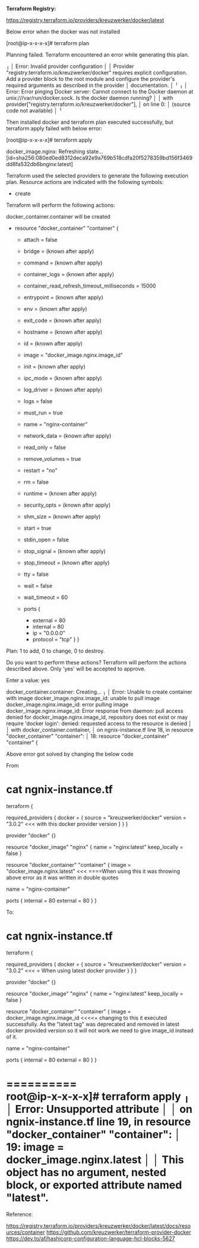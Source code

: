 



**Terraform Registry:**

https://registry.terraform.io/providers/kreuzwerker/docker/latest


Below error when the docker was not installed

[root@ip-x-x-x-x]# terraform plan

Planning failed. Terraform encountered an error while generating this plan.

╷
│ Error: Invalid provider configuration
│ 
│ Provider "registry.terraform.io/kreuzwerker/docker" requires explicit configuration. Add a provider block to the root module and configure the provider's required arguments as described in the provider
│ documentation.
│ 
╵
╷
│ Error: Error pinging Docker server: Cannot connect to the Docker daemon at unix:///var/run/docker.sock. Is the docker daemon running?
│ 
│   with provider["registry.terraform.io/kreuzwerker/docker"],
│   on <empty> line 0:
│   (source code not available)
│ 
╵

  
  Then installed docker and terraform plan executed successfully, but terraform apply failed with below error:
  
  [root@ip-x-x-x-x]# terraform apply

 docker_image.nginx: Refreshing state... [id=sha256:080ed0ed8312deca92e9a769b518cdfa20f5278359bd156f3469dd8fa532db6bnginx:latest]

Terraform used the selected providers to generate the following execution plan. Resource actions are indicated with the following symbols:
  + create

Terraform will perform the following actions:

  docker_container.container will be created
  + resource "docker_container" "container" {
      + attach                                      = false
      + bridge                                      = (known after apply)
      + command                                     = (known after apply)
      + container_logs                              = (known after apply)
      + container_read_refresh_timeout_milliseconds = 15000
      + entrypoint                                  = (known after apply)
      + env                                         = (known after apply)
      + exit_code                                   = (known after apply)
      + hostname                                    = (known after apply)
      + id                                          = (known after apply)
      + image                                       = "docker_image.nginx.image_id"
      + init                                        = (known after apply)
      + ipc_mode                                    = (known after apply)
      + log_driver                                  = (known after apply)
      + logs                                        = false
      + must_run                                    = true
      + name                                        = "nginx-container"
      + network_data                                = (known after apply)
      + read_only                                   = false
      + remove_volumes                              = true
      + restart                                     = "no"
      + rm                                          = false
      + runtime                                     = (known after apply)
      + security_opts                               = (known after apply)
      + shm_size                                    = (known after apply)
      + start                                       = true
      + stdin_open                                  = false
      + stop_signal                                 = (known after apply)
      + stop_timeout                                = (known after apply)
      + tty                                         = false
      + wait                                        = false
      + wait_timeout                                = 60

      + ports {
          + external = 80
          + internal = 80
          + ip       = "0.0.0.0"
          + protocol = "tcp"
        }
    }

Plan: 1 to add, 0 to change, 0 to destroy.

Do you want to perform these actions?
  Terraform will perform the actions described above.
  Only 'yes' will be accepted to approve.

  Enter a value: yes

docker_container.container: Creating...
╷
│ Error: Unable to create container with image docker_image.nginx.image_id: unable to pull image docker_image.nginx.image_id: error pulling image docker_image.nginx.image_id: Error response from daemon: pull access denied for docker_image.nginx.image_id, repository does not exist or may require 'docker login': denied: requested access to the resource is denied
│ 
│   with docker_container.container,
│   on ngnix-instance.tf line 18, in resource "docker_container" "container":
│   18: resource "docker_container" "container" {
  
  
  
  
  Above error got solved by changing the below code 
  
  From
  
  # cat ngnix-instance.tf 
terraform {

   required_providers {
    docker = {
     source = "kreuzwerker/docker"
     version = "3.0.2"   <<< with this docker provider version
}
}
}

provider "docker" {}

resource "docker_image" "nginx"  {
  name = "nginx:latest"
  keep_locally = false
}

resource "docker_container" "container" {
  image = "docker_image.nginx.latest"          <<< ====When using this it was throwing above error as it was written in double quotes
  
  name = "nginx-container"
  
  ports {
     internal = 80
     external = 80
}
}
  
  
To:
  
  # cat ngnix-instance.tf 
terraform {

   required_providers {
    docker = {
     source = "kreuzwerker/docker"
     version = "3.0.2"       <<< = When using latest docker provider
}
}
}

provider "docker" {}

resource "docker_image" "nginx"  {
  name = "nginx:latest"
  keep_locally = false
}

resource "docker_container" "container" {
  image = docker_image.nginx.image_id      <<<<= changing to this it executed successfully. As the "latest tag" was deprecated and removed in latest docker provided version so it will not work we need to give image_id instead of it.
  
  name = "nginx-container"
  
  ports {
     internal = 80
     external = 80
}
}


 ==========                                                      
 root@ip-x-x-x-x]# terraform apply
╷
│ Error: Unsupported attribute
│ 
│   on ngnix-instance.tf line 19, in resource "docker_container" "container":
│   19:   image = docker_image.nginx.latest
│ 
│ This object has no argument, nested block, or exported attribute named "latest".
==========

                                                       
Reference:
                                                       
https://registry.terraform.io/providers/kreuzwerker/docker/latest/docs/resources/container
https://github.com/kreuzwerker/terraform-provider-docker
https://dev.to/af/hashicorp-configuration-language-hcl-blocks-5627
